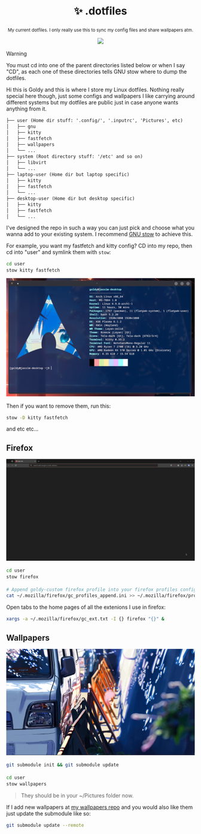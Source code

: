 <div align="center">

  # ✨ .dotfiles

  <sub>My current dotfiles. I only really use this to sync my config files and share wallpapers atm.</sub>

  <img src="./desktop_showcase_2.png">

  <br>

</div>

> [!WARNING]
> You must cd into one of the parent directories listed below or when I say "CD", as each one of these directories tells GNU stow where to dump the dotfiles.

Hi this is Goldy and this is where I store my Linux dotfiles. Nothing really special here though, just some configs and wallpapers I like carrying around different systems but my dotfiles are public just in case anyone wants anything from it.

```
├── user (Home dir stuff: '.config/', '.inputrc', 'Pictures', etc)
│   ├── gnu
│   ├── kitty
│   ├── fastfetch
│   ├── wallpapers
│   └── ...
├── system (Root directory stuff: '/etc' and so on)
│   ├── libvirt
│   └── ...
├── laptop-user (Home dir but laptop specific)
│   ├── kitty
│   ├── fastfetch
│   └── ...
├── desktop-user (Home dir but desktop specific)
│   ├── kitty
│   ├── fastfetch
│   └── ...
```

I've designed the repo in such a way you can just pick and choose what you wanna add to your existing system. I recommend [GNU stow](https://www.gnu.org/software/stow/) to achieve this. 

For example, you want my fastfetch and kitty config? CD into my repo, then cd into "user" and symlink them with `stow`:
```sh
cd user
stow kitty fastfetch
```

<img width="600px" src="./terminal_showcase.png">

Then if you want to remove them, run this:
```sh
stow -D kitty fastfetch
```

and etc etc...

## Firefox
<img width="800px" src="./firefox_showcase.png">

```sh
cd user
stow firefox

# Append goldy-custom firefox profile into your firefox profiles config
cat ~/.mozilla/firefox/gc_profiles_append.ini >> ~/.mozilla/firefox/profiles.ini
```

Open tabs to the home pages of all the extenions I use in firefox:
```sh
xargs -a ~/.mozilla/firefox/gc_ext.txt -I {} firefox "{}" &
```

## Wallpapers
<img width="800px" src="./wallpaper_example.jpg">

```sh
git submodule init && git submodule update

cd user
stow wallpapers
```
> They should be in your ~/Pictures folder now.

If I add new wallpapers at [my wallpapers repo](https://github.com/THEGOLDENPRO/wallpapers) and you would also like them just update the submodule like so:
```sh
git submodule update --remote
```
